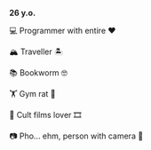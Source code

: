 **26 y.o.**

💻 Programmer with entire ❤️

🏔 Traveller 🏝

📚 Bookworm 🤓

🏋️‍ Gym rat 💪

🎥 Cult films lover 🎞

📷 Pho... ehm, person with camera 🤳
